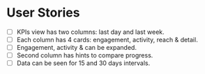 # User Stories

* [ ] KPIs view has two columns: last day and last week. 
* [ ] Each column has 4 cards: engagement, activity, reach & detail.
* [ ] Engagement, activity & can be expanded.
* [ ] Second column has hints to compare progress. 
* [ ] Data can be seen for 15 and 30 days intervals.
